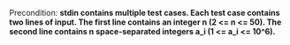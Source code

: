 Precondition: **stdin contains multiple test cases. Each test case contains two lines of input. The first line contains an integer n (2 <= n <= 50). The second line contains n space-separated integers a_i (1 <= a_i <= 10^6).**